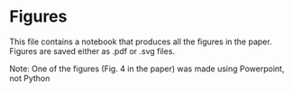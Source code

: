 # Figures
This file contains a notebook that produces all the figures in the paper. Figures are saved either as .pdf or .svg files.

Note: One of the figures (Fig. 4 in the paper) was made using Powerpoint, not Python

